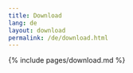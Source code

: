 ```yaml
---
title: Download
lang: de
layout: download
permalink: /de/download.html
---
```


{% include pages/download.md %}
 
